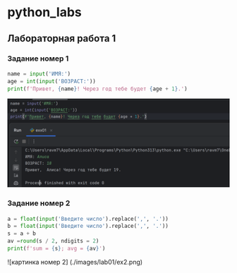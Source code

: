# python_labs

## Лабораторная работа 1

### Задание номер 1

```python
name = input('ИМЯ:')
age = int(input('ВОЗРАСТ:'))
print(f'Привет, {name}! Через год тебе будет {age + 1}.')
```
![картинка номер 1](./images/lab01/ex1.png)

### Задание номер 2

```python
a = float(input('Введите число').replace(',', '.'))
b = float(input('Введите число').replace(',', '.'))
s = a + b
av =round(s / 2, ndigits = 2)
print(f'sum = {s}; avg = {av}')
```
![картинка номер 2] (./images/lab01/ex2.png)
